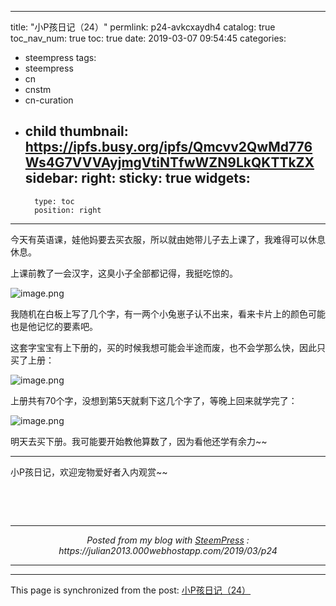 
---
title: "小P孩日记（24）"
permlink: p24-avkcxaydh4
catalog: true
toc_nav_num: true
toc: true
date: 2019-03-07 09:54:45
categories:
- steempress
tags:
- steempress
- cn
- cnstm
- cn-curation
- child
thumbnail: https://ipfs.busy.org/ipfs/Qmcvv2QwMd776Ws4G7VVVAyjmgVtiNTfwWZN9LkQKTTkZX
sidebar:
    right:
        sticky: true
widgets:
    -
        type: toc
        position: right
---


<p>今天有英语课，娃他妈要去买衣服，所以就由她带儿子去上课了，我难得可以休息休息。</p>
<p>上课前教了一会汉字，这臭小子全部都记得，我挺吃惊的。</p>
<img src="https://ipfs.busy.org/ipfs/Qmcvv2QwMd776Ws4G7VVVAyjmgVtiNTfwWZN9LkQKTTkZX" alt="image.png"/>
<p>我随机在白板上写了几个字，有一两个小兔崽子认不出来，看来卡片上的颜色可能也是他记忆的要素吧。</p>
<p>这套字宝宝有上下册的，买的时候我想可能会半途而废，也不会学那么快，因此只买了上册：</p>
<img src="https://ipfs.busy.org/ipfs/QmPTWjLK9eecrqP7ze3As5WrmGPWXb4RrwjM5p4LbhrMyz" alt="image.png"/>
<p>上册共有70个字，没想到第5天就剩下这几个字了，等晚上回来就学完了：</p>
<img src="https://ipfs.busy.org/ipfs/QmWktVdmUTm3BX6jV1SU24D86g4gny2qG4neJZtvqcVycw" alt="image.png"/>
<p>明天去买下册。我可能要开始教他算数了，因为看他还学有余力~~</p>
<hr class="wp-block-separator"/>
<p>小P孩日记，欢迎宠物爱好者入内观赏~~</p>
<p><br> </p>
 <br /><center><hr/><em>Posted from my blog with <a href='https://wordpress.org/plugins/steempress/'>SteemPress</a> : https://julian2013.000webhostapp.com/2019/03/p24 </em><hr/></center>

- - -

This page is synchronized from the post: [小P孩日记（24）](https://steemit.com/@julian2013/p24-avkcxaydh4)
